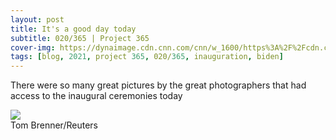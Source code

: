 ```yaml
---
layout: post
title: It's a good day today
subtitle: 020/365 | Project 365
cover-img: https://dynaimage.cdn.cnn.com/cnn/w_1600/https%3A%2F%2Fcdn.cnn.com%2Fcnnnext%2Fdam%2Fassets%2F210120110142-10-biden-inauguration-unf.jpg
tags: [blog, 2021, project 365, 020/365, inauguration, biden]
---
```

There were so many great pictures by the great photographers that had access to the inaugural ceremonies today

 <div class="post-img-wrap">
  <img src="https://dynaimage.cdn.cnn.com/cnn/w_1600/https%3A%2F%2Fcdn.cnn.com%2Fcnnnext%2Fdam%2Fassets%2F210120185346-71-biden-inauguration-unf.jpg">
  <div class="watermark">
    Tom Brenner/Reuters
  </div>
 </div>
